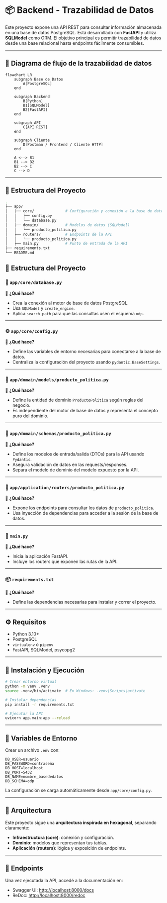 # 📦 Backend - Trazabilidad de Datos

Este proyecto expone una API REST para consultar información almacenada en una base de datos PostgreSQL. Está desarrollado con **FastAPI** y utiliza **SQLModel** como ORM. El objetivo principal es permitir trazabilidad de datos desde una base relacional hasta endpoints fácilmente consumibles.

---

## 🔄 Diagrama de flujo de la trazabilidad de datos

```mermaid
flowchart LR
    subgraph Base de Datos
        A[PostgreSQL]
    end

    subgraph Backend
        B[Python]
        B1[SQLModel]
        B2[FastAPI]
    end

    subgraph API
        C[API REST]
    end

    subgraph Cliente
        D[Postman / Frontend / Cliente HTTP]
    end

    A <--> B1
    B1 --> B2
    B2 --> C
    C --> D
```


---

## 📁 Estructura del Proyecto

```bash
.
├── app/
│   ├── core/              # Configuración y conexión a la base de datos
│   │   ├── config.py
│   │   └── database.py
│   ├── domain/            # Modelos de datos (SQLModel)
│   │   └── producto_politica.py
│   ├── routers/           # Endpoints de la API
│   │   └── producto_politica.py
│   ├── main.py            # Punto de entrada de la API
├── requirements.txt
└── README.md
```
## 📁 Estructura del Proyecto

### 🧠 `app/core/database.py`
📌 **¿Qué hace?**

- Crea la conexión al motor de base de datos PostgreSQL.
- Usa `SQLModel` y `create_engine`.
- Aplica `search_path` para que las consultas usen el esquema `odp`.

---

### ⚙️ `app/core/config.py`
📌 **¿Qué hace?**

- Define las variables de entorno necesarias para conectarse a la base de datos.
- Centraliza la configuración del proyecto usando `pydantic.BaseSettings`.

---

### 🧠 `app/domain/models/producto_politica.py`
📌 **¿Qué hace?**

- Define la entidad de dominio `ProductoPolitica` según reglas del negocio.
- Es independiente del motor de base de datos y representa el concepto puro del dominio.

---


### 📐 `app/domain/schemas/producto_politica.py`
📌 **¿Qué hace?**

- Define los modelos de entrada/salida (DTOs) para la API usando `Pydantic`.
- Asegura validación de datos en las requests/responses.
- Separa el modelo de dominio del modelo expuesto por la API.

---

### 🧩 `app/application/routers/producto_politica.py`
📌 **¿Qué hace?**

- Expone los endpoints para consultar los datos de `producto_politica`.
- Usa inyección de dependencias para acceder a la sesión de la base de datos.

---

### 🚀 `main.py`
📌 **¿Qué hace?**

- Inicia la aplicación FastAPI.
- Incluye los routers que exponen las rutas de la API.

---

### 📦 `requirements.txt`
📌 **¿Qué hace?**

- Define las dependencias necesarias para instalar y correr el proyecto.

---

## ⚙️ Requisitos

- Python 3.10+
- PostgreSQL
- `virtualenv` o `pipenv`
- FastAPI, SQLModel, psycopg2

---

## 🚀 Instalación y Ejecución

```bash
# Crear entorno virtual
python -m venv .venv
source .venv/bin/activate  # En Windows: .venv\Scripts\activate

# Instalar dependencias
pip install -r requirements.txt

# Ejecutar la API
uvicorn app.main:app --reload
```

---

## 🔐 Variables de Entorno

Crear un archivo `.env` con:

```env
DB_USER=usuario
DB_PASSWORD=contraseña
DB_HOST=localhost
DB_PORT=5432
DB_NAME=nombre_basededatos
DB_SCHEMA=odp
```

La configuración se carga automáticamente desde `app/core/config.py`.

---

## 🧠 Arquitectura

Este proyecto sigue una **arquitectura inspirada en hexagonal**, separando claramente:

- **Infraestructura (core)**: conexión y configuración.
- **Dominio**: modelos que representan tus tablas.
- **Aplicación (routers)**: lógica y exposición de endpoints.

---

## 📡 Endpoints

Una vez ejecutada la API, accedé a la documentación en:

- Swagger UI: [http://localhost:8000/docs](http://localhost:8000/docs)
- ReDoc: [http://localhost:8000/redoc](http://localhost:8000/redoc)


